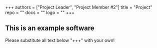 +++
authors = ["Project Leader", "Project Member #2"]
title = "Project"
repo = ""
docs = ""
logo = ""
+++

## This is an example software

Please substitute all text below "+++" with your own!
